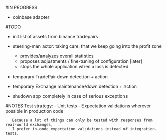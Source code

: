 #IN PROGRESS
- coinbase adapter

#TODO




- init list of assets from binance tradepairs

- steering-man actor: taking care, that we keep going into the profit zone
  - provides/analyzes overall statistics
  - proposes adjustments / fine-tuning of configuration [later] 
  - stops the whole application when a loss is detected   

- temporary TradePair down detection + action
- temporary Exchange maintenance/down detection + action 
- shudown app completely in case of serious exceptions



#NOTES
Test strategy: 
    - Unit tests
    - Expectation validations wherever possible in production code
       
       Because a lot of things can only be tested with responses from real-world exchanges,
       I prefer in-code expectation validations instead of integration-tests.
      
